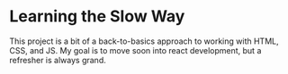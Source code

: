 # Learning the Slow Way
This project is a bit of a back-to-basics approach to working with HTML, CSS, and JS. My goal is to move soon into react development, but a refresher is always grand.